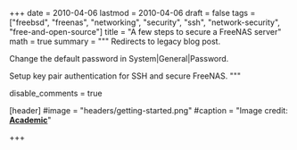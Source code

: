 +++
date = 2010-04-06
lastmod = 2010-04-06
draft = false
tags = ["freebsd", "freenas", "networking", "security", "ssh", "network-security", "free-and-open-source"]
title = "A few steps to secure a FreeNAS server"
math = true
summary = """
Redirects to legacy blog post.

Change the default password in System|General|Password.

Setup key pair authentication for SSH and secure FreeNAS.
"""

disable_comments = true

[header]
#image = "headers/getting-started.png"
#caption = "Image credit: [**Academic**](https://github.com/gcushen/hugo-academic/)"

+++

<html>
  <head>
    <title>A few steps to secure a FreeNAS server</title>
    <link rel="canonical" href="https://binarymist.wordpress.com/2010/04/06/a-few-steps-to-secure-a-freenas-server/"/>
    <meta http-equiv="content-type" content="text/html; charset=utf-8"/>
    <meta http-equiv="refresh" content="3; url=https://binarymist.wordpress.com/2010/04/06/a-few-steps-to-secure-a-freenas-server/"/>
  </head>
</html>
